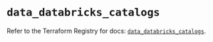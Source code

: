 # `data_databricks_catalogs`

Refer to the Terraform Registry for docs: [`data_databricks_catalogs`](https://registry.terraform.io/providers/databricks/databricks/1.36.1/docs/data-sources/catalogs).
